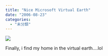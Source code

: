 ```yaml
---
title: "Nice Microsoft Virtual Earth"
date: "2006-08-23"
categories: 
  - "未分類"
---
```


[![](http://tk3.storage.msn.com/x1p4JHjVbcjTC_Vqz3abqmhIeLFVX1kWKAlfTVgtej55Hm4PAjmfYKh9fpIysl6QhgGFYQQO6qOylKyfJvzs47xZG9GkQBDBm1_11WeukdNC7yH_xdiHkHVDBdHz2IRQ7EwGr2QY8AXWCmdbdSnQH5MAg)](http://local.live.com/default.aspx?v=2&cp=22.34422~114.2007&lvl=17&style=r&sp=aN.22.34403_114.1994_Untitled%2520pushpin_My%2520Home.....Finally%2520I%2520find%2520it%2520in%2520the%2520Virtual%2520Earth "Click to view this map on Live.com")

Finally, i find my home in the virtual earth....lol
